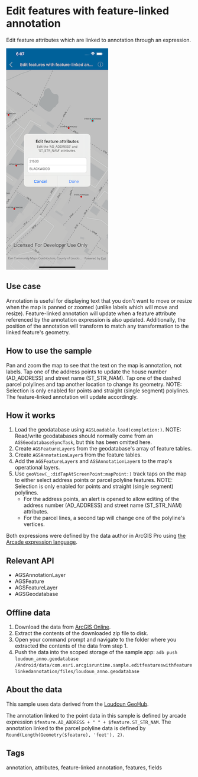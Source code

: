 # Edit features with feature-linked annotation

Edit feature attributes which are linked to annotation through an expression.

![Image of edit features with feature-linked annotation](feature-linked-annotation.png)

## Use case

Annotation is useful for displaying text that you don't want to move or resize when the map is panned or zoomed (unlike labels which will move and resize). Feature-linked annotation will update when a feature attribute referenced by the annotation expression is also updated. Additionally, the position of the annotation will transform to match any transformation to the linked feature's geometry.

## How to use the sample

Pan and zoom the map to see that the text on the map is annotation, not labels. Tap one of the address points to update the house number (AD\_ADDRESS) and street name (ST\_STR\_NAM). Tap one of the dashed parcel polylines and tap another location to change its geometry. NOTE: Selection is only enabled for points and straight (single segment) polylines. The feature-linked annotation will update accordingly.

## How it works

1. Load the geodatabase using `AGSLoadable.load(completion:)`. NOTE: Read/write geodatabases should normally come from an `AGSGeodatabaseSyncTask`, but this has been omitted here.
2. Create `AGSFeatureLayer`s from the geodatabase's array of feature tables.
3. Create `AGSAnnotationLayer`s from the feature tables.
4. Add the `AGSFeatureLayer`s and `AGSAnnotationLayer`s to the map's operational layers.
5. Use `geoView(_:didTapAtScreenPoint:mapPoint:)` track taps on the map to either select address points or parcel polyline features.  NOTE: Selection is only enabled for points and straight (single segment) polylines.
    * For the address points, an alert is opened to allow editing of the address number (AD\_ADDRESS) and street name (ST\_STR\_NAM) attributes.
    * For the parcel lines, a second tap will change one of the polyline's vertices.

Both expressions were defined by the data author in ArcGIS Pro using [the Arcade expression language](https://developers.arcgis.com/arcade/).

## Relevant API

* AGSAnnotationLayer
* AGSFeature
* AGSFeatureLayer
* AGSGeodatabase

## Offline data

1. Download the data from [ArcGIS Online](https://arcgisruntime.maps.arcgis.com/home/item.html?id=74c0c9fa80f4498c9739cc42531e9948).
2. Extract the contents of the downloaded zip file to disk.
3. Open your command prompt and navigate to the folder where you extracted the contents of the data from step 1.
4. Push the data into the scoped storage of the sample app:
`adb push loudoun_anno.geodatabase /Android/data/com.esri.arcgisruntime.sample.editfeatureswithfeaturelinkedannotation/files/loudoun_anno.geodatabase`

## About the data

This sample uses data derived from the [Loudoun GeoHub](https://geohub-loudoungis.opendata.arcgis.com/).

The annotation linked to the point data in this sample is defined by arcade expression `$feature.AD_ADDRESS + " " + $feature.ST_STR_NAM`. The annotation linked to the parcel polyline data is defined by `Round(Length(Geometry($feature), 'feet'), 2)`.

## Tags

annotation, attributes, feature-linked annotation, features, fields
